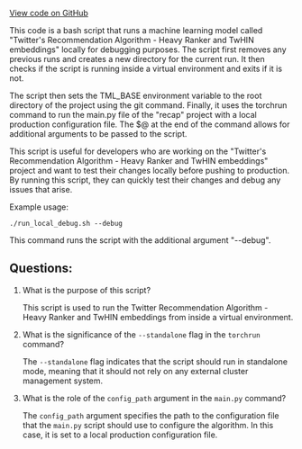 [View code on GitHub](https://github.com/twitter/the-algorithm-ml/projects/home/recap/script/run_local.sh)

This code is a bash script that runs a machine learning model called "Twitter's Recommendation Algorithm - Heavy Ranker and TwHIN embeddings" locally for debugging purposes. The script first removes any previous runs and creates a new directory for the current run. It then checks if the script is running inside a virtual environment and exits if it is not. 

The script then sets the TML_BASE environment variable to the root directory of the project using the git command. Finally, it uses the torchrun command to run the main.py file of the "recap" project with a local production configuration file. The $@ at the end of the command allows for additional arguments to be passed to the script.

This script is useful for developers who are working on the "Twitter's Recommendation Algorithm - Heavy Ranker and TwHIN embeddings" project and want to test their changes locally before pushing to production. By running this script, they can quickly test their changes and debug any issues that arise. 

Example usage:
```
./run_local_debug.sh --debug
```
This command runs the script with the additional argument "--debug".
## Questions: 
 1. What is the purpose of this script?
    
    This script is used to run the Twitter Recommendation Algorithm - Heavy Ranker and TwHIN embeddings from inside a virtual environment.

2. What is the significance of the `--standalone` flag in the `torchrun` command?
    
    The `--standalone` flag indicates that the script should run in standalone mode, meaning that it should not rely on any external cluster management system.

3. What is the role of the `config_path` argument in the `main.py` command?
    
    The `config_path` argument specifies the path to the configuration file that the `main.py` script should use to configure the algorithm. In this case, it is set to a local production configuration file.